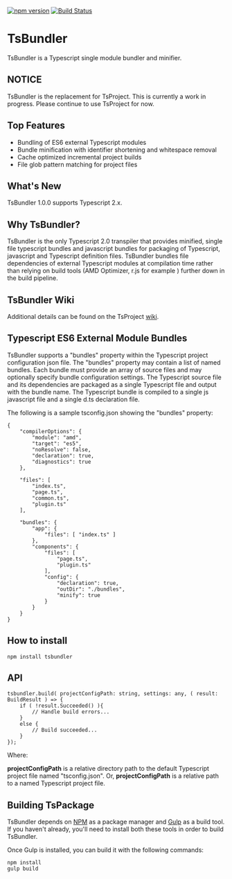 ﻿[![npm version](https://badge.fury.io/js/tsbundler.svg)](http://badge.fury.io/js/tsbundler)
﻿[![Build Status](https://travis-ci.org/ToddThomson/TsBundler.svg?branch=master)](https://travis-ci.org/ToddThomson/TsBundler)
# TsBundler
TsBundler is a Typescript single module bundler and minifier.

## NOTICE

TsBundler is the replacement for TsProject. This is currently a work in progress. Please continue to use TsProject for now.

## Top Features

* Bundling of ES6 external Typescript modules
* Bundle minification with identifier shortening and whitespace removal
* Cache optimized incremental project builds
* File glob pattern matching for project files
 
## What's New

TsBundler 1.0.0 supports Typescript 2.x.

## Why TsBundler?

TsBundler is the only Typescript 2.0 transpiler that provides minified, single file typescript bundles and javascript bundles for packaging of Typescript, javascript and Typescript definition files.
TsBundler bundles file dependencies of external Typescript modules at compilation time rather than relying on build tools (AMD Optimizer, r.js for example ) further down in the build pipeline.

## TsBundler Wiki

Additional details can be found on the TsProject [wiki](https://github.com/ToddThomson/tspackage/wiki).

## Typescript ES6 External Module Bundles

TsBundler supports a "bundles" property within the Typescript project configuration json file. The "bundles" property may contain a list of named bundles. Each bundle must provide an array of source files and may optionally specify bundle configuration settings. 
The Typescript source file and its dependencies are packaged as a single Typescript file and output with the bundle name. The Typescript bundle is compiled to a single js javascript file and a single d.ts declaration file.

The following is a sample tsconfig.json showing the "bundles" property:

```
{
    "compilerOptions": {
        "module": "amd",
        "target": "es5",
        "noResolve": false,
        "declaration": true,
        "diagnostics": true
    },

    "files": [
        "index.ts",
        "page.ts",
        "common.ts",
		"plugin.ts"
    ],
    
    "bundles": {
        "app": {
            "files": [ "index.ts" ]
        },
        "components": {
            "files": [
                "page.ts",
                "plugin.ts"
            ],
            "config": {
			    "declaration": true,
                "outDir": "./bundles",
				"minify": true  
            }
        }
    }
}
```

## How to install

```
npm install tsbundler
```

## API

    tsbundler.build( projectConfigPath: string, settings: any, ( result: BuildResult ) => {
		if ( !result.Succeeded() ){
			// Handle build errors...
		}
		else {
			// Build succeeded...
		}
	});

Where:

**projectConfigPath** is a relative directory path to the default Typescript project file named "tsconfig.json".
Or,
**projectConfigPath** is a relative path to a named Typescript project file.   

## Building TsPackage

TsBundler depends on [NPM](https://docs.npmjs.com/) as a package manager and 
[Gulp](https://github.com/gulpjs/gulp/blob/master/docs/getting-started.md) as a build tool. 
If you haven't already, you'll need to install both these tools in order to 
build TsBundler.

Once Gulp is installed, you can build it with the following commands:

```
npm install
gulp build
```  

